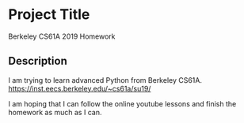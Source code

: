 # Project Title

Berkeley CS61A 2019 Homework

## Description

I am trying to learn advanced Python from Berkeley CS61A. https://inst.eecs.berkeley.edu/~cs61a/su19/

I am hoping that I can follow the online youtube lessons and finish the homework as much as I can.


